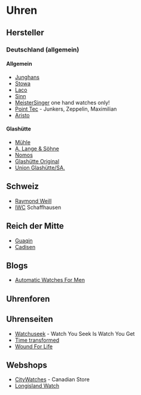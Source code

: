 # Uhren

## Hersteller

### Deutschland (allgemein)

#### Allgemein

* [Junghans]
* [Stowa]
* [Laco]
* [Sinn]
* [MeisterSinger] one hand watches only!
* [Point Tec] - Junkers, Zeppelin, Maximilian
* [Aristo]

[Junghans]: https://www.junghans.de
[Stowa]: https://www.stowa.de
[Laco]: https://www.laco.de
[Sinn]: https://www.sinn.de
[MeisterSinger]: https://www.meistersinger.de
[Point Tec]: www.pointtec.de
[Aristo]: https://www.aristo-uhren.de

#### Glashütte

* [Mühle]
* [A. Lange & Söhne]
* [Nomos]
* [Glashütte Original]
* [Union Glashütte/SA.]

[Mühle]: https://www.muehle-glashuette.de/
[A. Lange & Söhne]: https://www.alange-soehne.com/
[Nomos]: https://nomos-glashuette.com/
[Glashütte Original]: https://www.glashuette-original.com
[Union Glashütte/SA.]: https://www.union-glashuette.com/

## Schweiz

* [Raymond Weill]
* [IWC] Schaffhausen

[Raymond Weill]: https://www.raymond-weil.com/ 
[IWC]: https://www.iwc.com

## Reich der Mitte

* [Guaqin]
* [Cadisen]

[Guaqin]: https://www.aliexpress.com/store/2180010?spm=2114.12010608.nav-home.1.6d073a49r8k6h3 
[Cadisen]: https://cadisen.aliexpress.com/store/2169020?spm=2114.12010608.nav-home.1.72aa586ftDxXix

## Blogs

* [Automatic Watches For Men]


## Uhrenforen

## Uhrenseiten

* [Watchuseek] - Watch You Seek Is Watch You Get
* [Time transformed]
* [Wound For Life]


[Watchuseek]: https://www.watchuseek.com/
[Automatic Watches For Men]: https://automaticwatchesformen.com/
[Time transformed]: https://timetransformed.com
[Wound For Life]: https://www.woundforlife.com

## Webshops

* [CityWatches] - Canadian Store
* [Longisland Watch]

[CityWatches]: https://www.citywatches.ca/
[Longisland Watch]: https://www.longislandwatch.com

